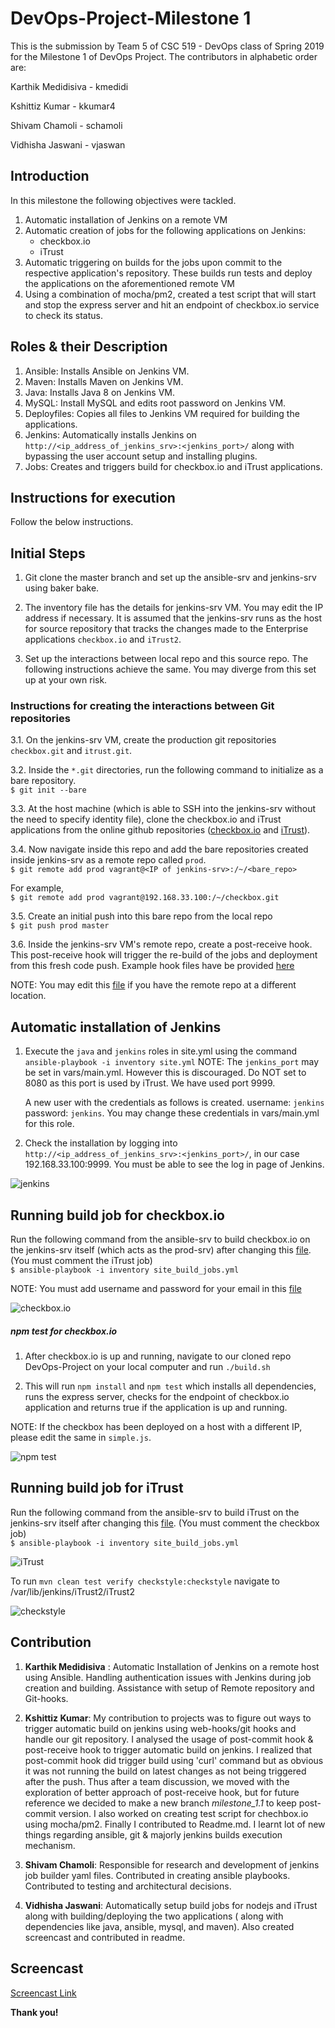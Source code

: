 # DevOps-Project-Milestone 1

This is the submission by Team 5 of CSC 519 - DevOps class of Spring 2019 for the Milestone 1 of DevOps Project. The contributors in alphabetic order are:

Karthik Medidisiva  -   kmedidi

Kshittiz Kumar      -   kkumar4

Shivam Chamoli      -   schamoli

Vidhisha Jaswani    -   vjaswan

## Introduction
In this milestone the following objectives were tackled.

1. Automatic installation of Jenkins on a remote VM
2. Automatic creation of jobs for the following applications on Jenkins:
    - checkbox.io
    - iTrust
3. Automatic triggering on builds for the jobs upon commit to the respective application's repository. These builds run tests and deploy the applications on the aforementioned remote VM
4. Using a combination of mocha/pm2, created a test script that will start and stop the express server and hit an endpoint of checkbox.io service to check its status. 

## Roles & their Description

1. Ansible: Installs Ansible on Jenkins VM.
2. Maven: Installs Maven on Jenkins VM.
3. Java: Installs Java 8 on Jenkins VM.
4. MySQL: Install MySQL and edits root password on Jenkins VM.
5. Deployfiles: Copies all files to Jenkins VM required for building the applications.
6. Jenkins: Automatically installs Jenkins on ```http://<ip_address_of_jenkins_srv>:<jenkins_port>/``` along with bypassing the user account setup and installing plugins.
7. Jobs: Creates and triggers build for checkbox.io and iTrust applications.


## Instructions for execution
Follow the below instructions.

## Initial Steps

1. Git clone the master branch and set up the ansible-srv and jenkins-srv using baker bake.

2. The inventory file has the details for jenkins-srv VM. You may edit the IP address if necessary. It is assumed that the jenkins-srv runs as the host for source repository that tracks the changes made to the Enterprise applications ```checkbox.io``` and ```iTrust2```.

3. Set up the interactions between local repo and this source repo. The following instructions achieve the same. You may diverge from this set up at your own risk.

### Instructions for creating the interactions between Git repositories
3.1. On the jenkins-srv VM, create the production git repositories ```checkbox.git``` and ```itrust.git```.

3.2. Inside the ```*.git``` directories, run the following command to initialize as a bare repository.
<br>```$ git init --bare```

3.3. At the host machine (which is able to SSH into the jenkins-srv without the need to specify identity file), clone the checkbox.io and iTrust applications from the online github repositories ([checkbox.io](https://github.com/ShivamChamoli/checkbox.io) and [iTrust](https://github.ncsu.edu/engr-csc326-staff/iTrust2-v4)).

3.4. Now navigate inside this repo and add the bare repositories created inside jenkins-srv as a remote repo called ```prod```.
<br>```$ git remote add prod vagrant@<IP of jenkins-srv>:/~/<bare_repo>```

For example,
<br>```$ git remote add prod vagrant@192.168.33.100:/~/checkbox.git```

3.5. Create an initial push into this bare repo from the local repo
<br>```$ git push prod master```

3.6. Inside the jenkins-srv VM's remote repo, create a post-receive hook. This post-receive hook will trigger the re-build of the jobs and deployment from this fresh code push. Example hook files have be provided [here](hooks/)

NOTE: You may edit this [file](ansible-srv/roles/deployfiles/vars/main.yml) if you have the remote repo at a different location.

## Automatic installation of Jenkins

1. Execute the ```java``` and ```jenkins``` roles in site.yml using the command ```ansible-playbook -i inventory site.yml```
   NOTE:
   The ```jenkins_port``` may be set in vars/main.yml. However this is discouraged. Do NOT set to 8080 as this port is used by  iTrust. We have used port 9999.
   
   A new user with the credentials as follows is created. username: ```jenkins``` password: ```jenkins```. You may change these credentials in vars/main.yml for this role.

2. Check the installation by logging into ```http://<ip_address_of_jenkins_srv>:<jenkins_port>/```, in our case 192.168.33.100:9999. You must be able to see the log in page of Jenkins.

![jenkins](results/jenkins.png)  

## Running build job for checkbox.io

Run the following command from the ansible-srv to build checkbox.io on the jenkins-srv itself (which acts as the prod-srv) after changing this [file](/ansible-srv/roles/job/tasks/main.yml). (You must comment the iTrust job)
<br>```$ ansible-playbook -i inventory site_build_jobs.yml```

NOTE: You must add username and password for your email in this [file](ansible-srv/roles/deployfiles/vars/main.yml)

![checkbox.io](results/checkbox.io.png)  

##### npm test for checkbox.io

1. After checkbox.io is up and running, navigate to our cloned repo DevOps-Project on your local computer and run ```./build.sh```

2. This will run ```npm install``` and ```npm test``` which installs all dependencies, runs the express server, checks for the endpoint of checkbox.io application and returns true if the application is up and running.

NOTE: If the checkbox has been deployed on a host with a different IP, please edit the same in ```simple.js```.

![npm test](results/npmtest.png)  

## Running build job for iTrust

Run the following command from the ansible-srv to build iTrust on the jenkins-srv itself after changing this [file](/ansible-srv/roles/job/tasks/main.yml). (You must comment the checkbox job)
<br>```$ ansible-playbook -i inventory site_build_jobs.yml```

![iTrust](results/iTrust.png)  

To run ```mvn clean test verify checkstyle:checkstyle``` navigate to /var/lib/jenkins/iTrust2/iTrust2

![checkstyle](results/checkstyle.png)  
## Contribution
1. **Karthik Medidisiva** : Automatic Installation of Jenkins on a remote host using Ansible. Handling authentication issues with Jenkins during job creation and building. Assistance with setup of Remote repository and Git-hooks.

2. **Kshittiz Kumar**: My contribution to projects was to figure out ways to trigger automatic build on jenkins using web-hooks/git hooks and handle our git repository. I analysed the usage of post-commit hook & post-receive hook to trigger automatic build on jenkins. I realized that post-commit hook did trigger build using 'curl' command but as obvious it was not running the build on latest changes as not being triggered after the push. Thus after a team discussion, we moved with the exploration of better approach of post-receive hook, but for future reference we decided to make a new branch *milestone_1.1* to keep post-commit version. I also worked on creating test script for chechbox.io using mocha/pm2. Finally I contributed to Readme.md. I learnt lot of new things regarding ansible, git & majorly jenkins builds execution mechanism.

3. **Shivam Chamoli**: Responsible for research and development of jenkins job builder yaml files. Contributed in creating ansible playbooks. Contributed to testing and architectural decisions.

4. **Vidhisha Jaswani**: Automatically setup build jobs for nodejs and iTrust along with building/deploying the two applications ( along with dependencies like java, ansible, mysql, and maven). Also created screencast and contributed in readme.
 
## Screencast
[Screencast Link](https://youtu.be/zO1nPxVK7wI)

**Thank you!**
